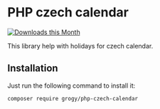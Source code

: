 # PHP czech calendar

[![Downloads this Month](https://img.shields.io/packagist/dm/grogy/php-czech-calendar.svg)](https://packagist.org/packages/grogy/php-czech-calendar)

This library help with holidays for czech calendar.

## Installation

Just run the following command to install it:

    composer require grogy/php-czech-calendar
